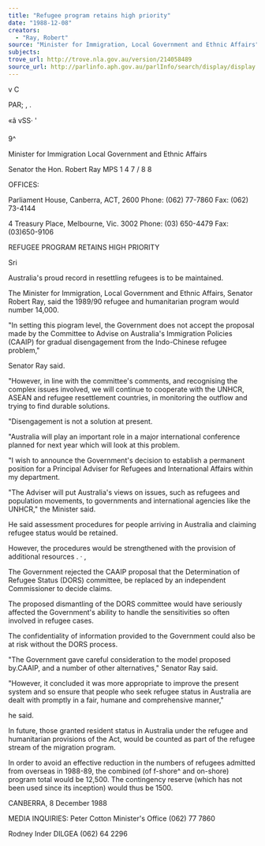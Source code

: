 ```yaml
---
title: "Refugee program retains high priority"
date: "1988-12-08"
creators:
  - "Ray, Robert"
source: "Minister for Immigration, Local Government and Ethnic Affairs"
subjects:
trove_url: http://trove.nla.gov.au/version/214058489
source_url: http://parlinfo.aph.gov.au/parlInfo/search/display/display.w3p;query=Id%3A%22media/pressrel/HPR08017514%22
---
```


 v C

 PAR; , .

 «â vSS· '

 9^

 Minister for  Immigration  Local Government  and Ethnic Affairs

 Senator the Hon. Robert Ray  MPS 1 4 7 / 8 8

 OFFICES:

 Parliament House,  Canberra, ACT, 2600  Phone: (062) 77-7860  Fax: (062) 73-4144

 4 Treasury Place,  Melbourne, Vic. 3002  Phone: (03) 650-4479  Fax: (03)650-9106

 REFUGEE PROGRAM RETAINS HIGH PRIORITY

 Sri

 Australia's proud record in resettling refugees is to  be maintained.

 The Minister for Immigration, Local Government and  Ethnic Affairs,  Senator Robert Ray, said the 1989/90  refugee and humanitarian program would number 14,000.

 "In setting this piogram level, the Government does not  accept the proposal made by the Committee to Advise on  Australia's Immigration Policies (CAAIP) for gradual  disengagement from the Indo-Chinese refugee problem," 

 Senator Ray said.

 "However, in line with the committee's comments, and  recognising the complex issues involved, we will  continue to cooperate with the UNHCR, ASEAN and refugee  resettlement countries, in monitoring the outflow and  trying to find durable solutions.

 "Disengagement is not a solution at present.

 "Australia will play an important role in a major  international conference planned for next year which  will look at this problem.

 "I wish to announce the Government's decision to  establish a permanent position for a Principal Adviser  for Refugees and International Affairs within my  department.

 "The Adviser will put Australia's views on issues,  such  as refugees and population movements, to governments  and international agencies like the UNHCR," the  Minister said.

 He said assessment procedures for people arriving in  Australia and claiming refugee status would be  retained.

 However, the procedures would be strengthened with the  provision of additional resources . ·  ,

 The Government rejected the CAAIP proposal that the  Determination of Refugee Status (DORS) committee, be  replaced by an independent Commissioner to decide  claims.

 The proposed dismantling of the DORS committee would  have seriously affected the Government's ability to  handle the sensitivities so often involved in refugee  cases.

 The confidentiality of information provided to the  Government could also be at risk without the DORS  process.

 "The Government gave careful consideration to the model  proposed by.CAAIP, and a number of other alternatives,"  Senator Ray said.

 "However, it concluded it was more appropriate to  improve the present system and so ensure that people  who seek refugee status in Australia are dealt with  promptly in a fair, humane and comprehensive manner," 

 he said.

 In future, those granted resident status in Australia  under the refugee and humanitarian provisions of the  Act, would be counted as part of the refugee stream of  the migration program.

 In order to avoid an effective reduction in the numbers  of refugees admitted from overseas in 1988-89, the  combined (of f-shore^ and on-shore) program total would  be 12,500. The contingency reserve (which has not  been used since its inception) would thus be 1500.

 CANBERRA, 8 December 1988

 MEDIA INQUIRIES: Peter Cotton Minister's Office  (062) 77 7860

 Rodney Inder  DILGEA (062) 64 2296

